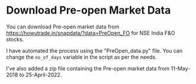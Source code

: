 # Download Pre-open Market Data

You can download Pre-open market data from https://howutrade.in/snapdata/?data=PreOpen_FO for NSE India F&O stocks. 

I have automated the process using the "PreOpen_data.py" file. You can change the `no_of_days` variable in the script as per the needs.

I've also added a zip file containing the Pre-open market data from 11-May-2018 to 25-April-2022.
